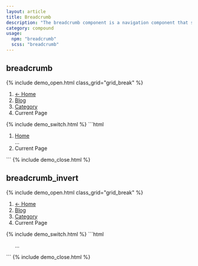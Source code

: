 ```yaml
---
layout: article
title: Breadcrumb
description: "The breadcrumb component is a navigation component that shows the hierarchical path to a users current location."
category: compound
usage:
  npm: "breadcrumb"
  scss: "breadcrumb"
---
```


## breadcrumb

{% include demo_open.html class_grid="grid_break" %}
<ol class="breadcrumb">
  <li class="breadcrumb__item">
    <a href="#" class="breadcrumb__link">&larr; Home</a>
  </li>
  <li class="breadcrumb__item">
    <a href="#" class="breadcrumb__link">Blog</a>
  </li>
  <li class="breadcrumb__item">
    <a href="#" class="breadcrumb__link">Category</a>
  </li>
  <li class="breadcrumb__item">
    <span class="breadcrumb__text">Current Page</span>
  </li>
</ol>
{% include demo_switch.html %}
```html
<ol class="breadcrumb">
  <li class="breadcrumb__item">
    <a href="/" class="breadcrumb__link">Home</a>
  </li>
  ...
  <li class="breadcrumb__item">
    Current Page
  </li>
</ol>
```
{% include demo_close.html %}

## breadcrumb_invert

{% include demo_open.html class_grid="grid_break" %}
<div class="padding background_night radius">
  <ol class="breadcrumb breadcrumb_invert">
    <li class="breadcrumb__item">
      <a href="#" class="breadcrumb__link">&larr; Home</a>
    </li>
    <li class="breadcrumb__item">
      <a href="#" class="breadcrumb__link">Blog</a>
    </li>
    <li class="breadcrumb__item">
      <a href="#" class="breadcrumb__link">Category</a>
    </li>
    <li class="breadcrumb__item">
      <span class="breadcrumb__text">Current Page</span>
    </li>
  </ol>
</div>
{% include demo_switch.html %}
```html
<ol class="breadcrumb breadcrumb_invert">
  ...
</ol>
```
{% include demo_close.html %}
